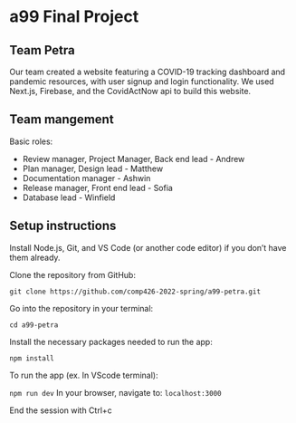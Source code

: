# a99 Final Project

## Team Petra 

Our team created a website featuring a COVID-19 tracking dashboard and pandemic resources, with user signup and login functionality. We used Next.js,  Firebase, and the CovidActNow api to build this website.


## Team mangement


Basic roles:

- Review manager, Project Manager, Back end lead - Andrew 
- Plan manager, Design lead - Matthew
- Documentation manager - Ashwin 
- Release manager, Front end lead - Sofia
- Database lead - Winfield



## Setup instructions

Install Node.js, Git, and VS Code (or another code editor) if you don’t have them already.

Clone the repository from GitHub:

`git clone https://github.com/comp426-2022-spring/a99-petra.git`

Go into the repository in your terminal:

`cd a99-petra`

Install the necessary packages needed to run the app:

`npm install`

To run the app (ex. In VScode terminal):

`npm run dev`
In your browser, navigate to:  `localhost:3000`

End the session with Ctrl+c




